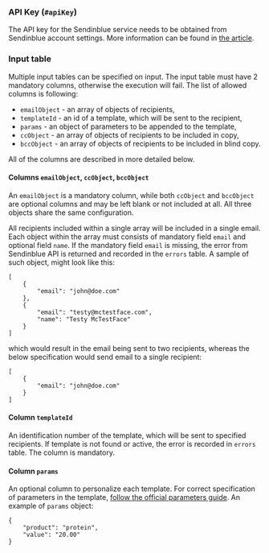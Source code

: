 ### API Key (`#apiKey`)

The API key for the Sendinblue service needs to be obtained from Sendinblue account settings. More information can be found in [the article](https://help.sendinblue.com/hc/en-us/articles/209467485-What-s-an-API-key-and-how-can-I-get-mine-).


### Input table

Multiple input tables can be specified on input. The input table must have 2 mandatory columns, otherwise the execution will fail. The list of allowed columns is following:

- `emailObject` - an array of objects of recipients,
- `templateId` - an id of a template, which will be sent to the recipient,
- `params` - an object of parameters to be appended to the template,
- `ccObject` - an array of objects of recipients to be included in copy,
- `bccObject` - an array of objects of recipients to be included in blind copy.

All of the columns are described in more detailed below.

#### Columns `emailObject`, `ccObject`, `bccObject`

An `emailObject` is a mandatory column, while both `ccObject` and `bccObject` are optional columns and may be left blank or not included at all. All three objects share the same configuration.

All recipients included within a single array will be included in a single email. Each object within the array must consists of mandatory field `email` and optional field `name`. If the mandatory field `email` is missing, the error from Sendinblue API is returned and recorded in the `errors` table. A sample of such object, might look like this:

```
[
    {
        "email": "john@doe.com"
    },
    {
        "email": "testy@mctestface.com",
        "name": "Testy McTestFace"
    }
]
```

which would result in the email being sent to two recipients, whereas the below specification would send email to a single recipient:

```
[
    {
        "email": "john@doe.com"
    }
]
```

#### Column `templateId`

An identification number of the template, which will be sent to specified recipients. If template is not found or active, the error is recorded in `errors` table. The column is mandatory.

#### Column `params`

An optional column to personalize each template. For correct specification of parameters in the template, [follow the official parameters guide](https://help.sendinblue.com/hc/en-us/articles/360000946299-Create-customize-transactional-email-templates). An example of `params` object:

```
{
    "product": "protein",
    "value": "20.00"
}
```